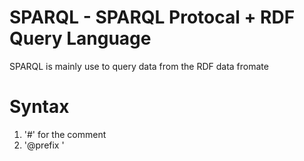 # SPARQL - SPARQL Protocal + RDF Query Language
SPARQL is mainly use to query data from the RDF data fromate

# Syntax
1. '#' for the comment
2. '@prefix ' 